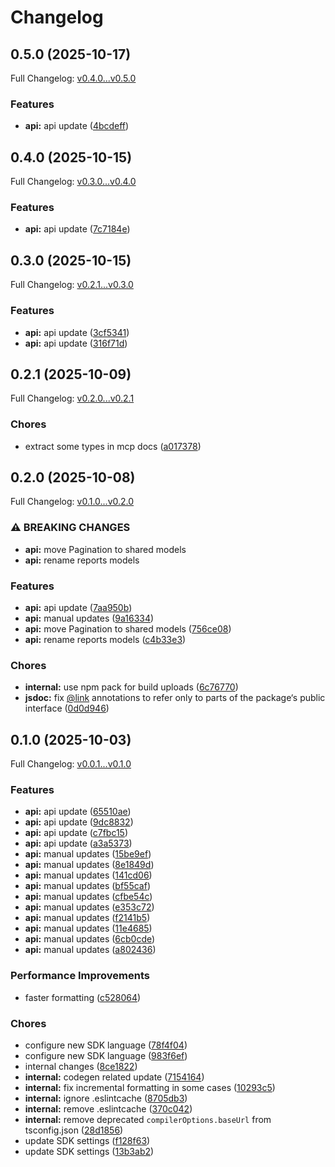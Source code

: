# Changelog

## 0.5.0 (2025-10-17)

Full Changelog: [v0.4.0...v0.5.0](https://github.com/cooper-square-technologies/profound-typescript-sdk/compare/v0.4.0...v0.5.0)

### Features

* **api:** api update ([4bcdeff](https://github.com/cooper-square-technologies/profound-typescript-sdk/commit/4bcdeffd59f491b82be23c9cfa87843ab1bbbf03))

## 0.4.0 (2025-10-15)

Full Changelog: [v0.3.0...v0.4.0](https://github.com/cooper-square-technologies/profound-typescript-sdk/compare/v0.3.0...v0.4.0)

### Features

* **api:** api update ([7c7184e](https://github.com/cooper-square-technologies/profound-typescript-sdk/commit/7c7184e3e1a2fd0272f8875d31c79fe37de845ac))

## 0.3.0 (2025-10-15)

Full Changelog: [v0.2.1...v0.3.0](https://github.com/cooper-square-technologies/profound-typescript-sdk/compare/v0.2.1...v0.3.0)

### Features

* **api:** api update ([3cf5341](https://github.com/cooper-square-technologies/profound-typescript-sdk/commit/3cf5341580595bd4ab0b59b0303bd3e85f360c99))
* **api:** api update ([316f71d](https://github.com/cooper-square-technologies/profound-typescript-sdk/commit/316f71dbafb308b285845e2a89eb1dfed5f2c032))

## 0.2.1 (2025-10-09)

Full Changelog: [v0.2.0...v0.2.1](https://github.com/cooper-square-technologies/profound-typescript-sdk/compare/v0.2.0...v0.2.1)

### Chores

* extract some types in mcp docs ([a017378](https://github.com/cooper-square-technologies/profound-typescript-sdk/commit/a0173783583425507ff019a103696d6869f95ad9))

## 0.2.0 (2025-10-08)

Full Changelog: [v0.1.0...v0.2.0](https://github.com/cooper-square-technologies/profound-typescript-sdk/compare/v0.1.0...v0.2.0)

### ⚠ BREAKING CHANGES

* **api:** move Pagination to shared models
* **api:** rename reports models

### Features

* **api:** api update ([7aa950b](https://github.com/cooper-square-technologies/profound-typescript-sdk/commit/7aa950bd5779f612fe2e4551eb6381532141215d))
* **api:** manual updates ([9a16334](https://github.com/cooper-square-technologies/profound-typescript-sdk/commit/9a1633479f1529dcd4e33c9384822c26ba7488e6))
* **api:** move Pagination to shared models ([756ce08](https://github.com/cooper-square-technologies/profound-typescript-sdk/commit/756ce08a9b68514c3e5a319ee2417c2efc237f82))
* **api:** rename reports models ([c4b33e3](https://github.com/cooper-square-technologies/profound-typescript-sdk/commit/c4b33e38329f85fec2cab5a2d701919c4020b76e))


### Chores

* **internal:** use npm pack for build uploads ([6c76770](https://github.com/cooper-square-technologies/profound-typescript-sdk/commit/6c76770679922b4ed20d2e532267616c96bd8948))
* **jsdoc:** fix [@link](https://github.com/link) annotations to refer only to parts of the package‘s public interface ([0d0d946](https://github.com/cooper-square-technologies/profound-typescript-sdk/commit/0d0d946ef14ce8414453f92c6b70fa569c5e46e6))

## 0.1.0 (2025-10-03)

Full Changelog: [v0.0.1...v0.1.0](https://github.com/cooper-square-technologies/profound-typescript-sdk/compare/v0.0.1...v0.1.0)

### Features

* **api:** api update ([65510ae](https://github.com/cooper-square-technologies/profound-typescript-sdk/commit/65510ae27c8832081c926518cbca51428ab5b70a))
* **api:** api update ([9dc8832](https://github.com/cooper-square-technologies/profound-typescript-sdk/commit/9dc88327081fad7b41a6148e196957b0202060b7))
* **api:** api update ([c7fbc15](https://github.com/cooper-square-technologies/profound-typescript-sdk/commit/c7fbc150cb66f862849dd4c6aff2b59c83bc885e))
* **api:** api update ([a3a5373](https://github.com/cooper-square-technologies/profound-typescript-sdk/commit/a3a5373f4fd5327da666804150c836196d44d080))
* **api:** manual updates ([15be9ef](https://github.com/cooper-square-technologies/profound-typescript-sdk/commit/15be9ef5c0f7758d48da9b7236d524ac4c78ce13))
* **api:** manual updates ([8e1849d](https://github.com/cooper-square-technologies/profound-typescript-sdk/commit/8e1849df8f0b6e24056c1bcd061d477b5fc8c595))
* **api:** manual updates ([141cd06](https://github.com/cooper-square-technologies/profound-typescript-sdk/commit/141cd060bb68fc6f12760059d231f99da36093f8))
* **api:** manual updates ([bf55caf](https://github.com/cooper-square-technologies/profound-typescript-sdk/commit/bf55caff1b9fa310cbd240870cc95f051260a709))
* **api:** manual updates ([cfbe54c](https://github.com/cooper-square-technologies/profound-typescript-sdk/commit/cfbe54c7bbf6271d3661324cf96ff0a17f4fb732))
* **api:** manual updates ([e353c72](https://github.com/cooper-square-technologies/profound-typescript-sdk/commit/e353c7245beadf1473260c7678c9f0b8485591e2))
* **api:** manual updates ([f2141b5](https://github.com/cooper-square-technologies/profound-typescript-sdk/commit/f2141b5a06ee9d0a33e38cfa7035b3d8153e0db4))
* **api:** manual updates ([11e4685](https://github.com/cooper-square-technologies/profound-typescript-sdk/commit/11e4685fe354397d0eab8b60ec2b50af5d8f8ee1))
* **api:** manual updates ([6cb0cde](https://github.com/cooper-square-technologies/profound-typescript-sdk/commit/6cb0cdeed4a7beaa5bd233e61839edc5a1f13449))
* **api:** manual updates ([a802436](https://github.com/cooper-square-technologies/profound-typescript-sdk/commit/a802436ae81eb109dd9e5d0b74ce9fa53c27a894))


### Performance Improvements

* faster formatting ([c528064](https://github.com/cooper-square-technologies/profound-typescript-sdk/commit/c528064aacf1951ae5a90ddee3d7bed2557c4db4))


### Chores

* configure new SDK language ([78f4f04](https://github.com/cooper-square-technologies/profound-typescript-sdk/commit/78f4f0408e51048a9c126457a56908fcfc50587b))
* configure new SDK language ([983f6ef](https://github.com/cooper-square-technologies/profound-typescript-sdk/commit/983f6ef42991337cf67eb1dba373f4960b05404a))
* internal changes ([8ce1822](https://github.com/cooper-square-technologies/profound-typescript-sdk/commit/8ce18229c2efd8499ab92117ccc4bd7b09bddfb5))
* **internal:** codegen related update ([7154164](https://github.com/cooper-square-technologies/profound-typescript-sdk/commit/71541640a118e7e24a3ea97de661bca29c901a15))
* **internal:** fix incremental formatting in some cases ([10293c5](https://github.com/cooper-square-technologies/profound-typescript-sdk/commit/10293c55e6139d7bd4bb98d8534dcaff5977d5df))
* **internal:** ignore .eslintcache ([8705db3](https://github.com/cooper-square-technologies/profound-typescript-sdk/commit/8705db3f22737dd62421482996b0b22d5aea8582))
* **internal:** remove .eslintcache ([370c042](https://github.com/cooper-square-technologies/profound-typescript-sdk/commit/370c042e5664c8280c6e2a0de00f5e865972ad19))
* **internal:** remove deprecated `compilerOptions.baseUrl` from tsconfig.json ([28d1856](https://github.com/cooper-square-technologies/profound-typescript-sdk/commit/28d1856ee3580e330a0df4c4a59963116a6c117d))
* update SDK settings ([f128f63](https://github.com/cooper-square-technologies/profound-typescript-sdk/commit/f128f63c29ebcff05220a47d504ce88cb2b2566a))
* update SDK settings ([13b3ab2](https://github.com/cooper-square-technologies/profound-typescript-sdk/commit/13b3ab2d3feb72521373104d4503d76ddb21b1f2))
